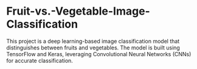 # Fruit-vs.-Vegetable-Image-Classification
This project is a deep learning-based image classification model that distinguishes between fruits and vegetables. The model is built using TensorFlow and Keras, leveraging Convolutional Neural Networks (CNNs) for accurate classification.
